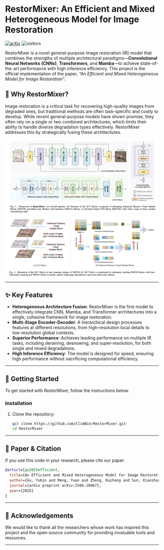 
# RestorMixer: An Efficient and Mixed Heterogeneous Model for Image Restoration 
[![arXiv](https://img.shields.io/badge/arXiv-2504.10967-<COLOR>.svg)](https://arxiv.org/abs/2504.10967)
![visitors](https://visitor-badge.laobi.icu/badge?page_id=ClimBin/RestorMixer)

RestorMixer is a novel general-purpose image restoration (IR) model that combines the strengths of multiple architectural paradigms—**Convolutional Neural Networks (CNNs)**, **Transformers**, and **Mamba**—to achieve state-of-the-art performance with high inference efficiency. This project is the official implementation of the paper, *“An Efficient and Mixed Heterogeneous Model for Image Restoration”*.

## 🌟 Why RestorMixer?

Image restoration is a critical task for recovering high-quality images from degraded ones, but traditional methods are often task-specific and costly to develop. While recent general-purpose models have shown promise, they often rely on a single or two combined architectures, which limits their ability to handle diverse degradation types effectively. RestorMixer addresses this by strategically fusing these architectures.

![RestorMixer](https://github.com/ClimBin/RestorMixer/blob/main/assets/pipeline.png "Pipeline")
![M-T Block](https://github.com/ClimBin/RestorMixer/blob/main/assets/M-TBlock.png "M-T")

-----

## ✨ Key Features

  - **Heterogeneous Architecture Fusion**: RestorMixer is the first model to effectively integrate CNN, Mamba, and Transformer architectures into a single, cohesive framework for image restoration.
  - **Multi-Stage Encoder-Decoder**: A hierarchical design processes features at different resolutions, from high-resolution local details to low-resolution global contexts.
  - **Superior Performance**: Achieves leading performance on multiple IR tasks, including deraining, desnowing, and super-resolution, for both single and mixed degradations.
  - **High Inference Efficiency**: The model is designed for speed, ensuring high performance without sacrificing computational efficiency.

-----

## 🚀 Getting Started

To get started with RestorMixer, follow the instructions below.

### Installation

1.  Clone the repository:
    ```bash
    git clone https://github.com/ClimBin/RestorMixer.git
    cd RestorMixer
    ```

-----

## 📄 Paper & Citation

If you use this code in your research, please cite our paper:

```bibtex
@article{gu2025efficient,
  title={An Efficient and Mixed Heterogeneous Model for Image Restoration},
  author={Gu, Yubin and Meng, Yuan and Zheng, Kaihang and Sun, Xiaoshuai and Ji, Jiayi and Ruan, Weijian and Cao, Liujuan and Ji, Rongrong},
  journal={arXiv preprint arXiv:2504.10967},
  year={2025}
}
```

-----

## 🙏 Acknowledgements

We would like to thank all the researchers whose work has inspired this project and the open-source community for providing invaluable tools and resources. 

-----
